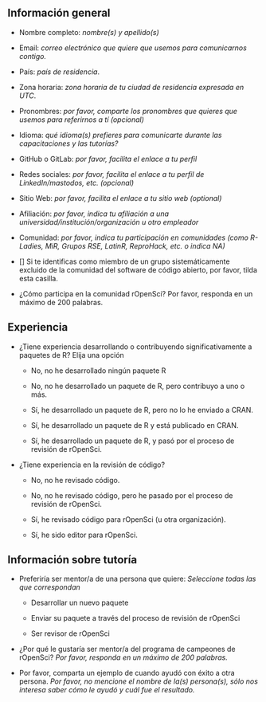 
## Información general

* Nombre completo: _nombre(s) y apellido(s)_
* Email: _correo electrónico que quiere que usemos para comunicarnos contigo._
* País: _país de residencia_.
* Zona horaria: _zona horaria de tu ciudad de residencia expresada en UTC_.
* Pronombres: _por favor, comparte los pronombres que quieres que usemos para referirnos a tí (opcional)_
* Idioma: _qué idioma(s) prefieres para comunicarte durante las capacitaciones y las tutorías?_
* GitHub o GitLab: _por favor, facilita el enlace a tu perfil_
* Redes sociales: _por favor, facilita el enlace a tu perfil de LinkedIn/mastodos, etc. (opcional)_
* Sitio Web: _por favor, facilita el enlace a tu sitio web  (optional)_
* Afiliación: _por favor, indica tu afiliación a una universidad/institución/organización u otro empleador_
* Comunidad: _por favor, indica tu participación en comunidades (como R-Ladies, MiR, Grupos RSE, LatinR, ReproHack, etc. o indica NA)_
* [] Si te identificas como miembro de un grupo sistemáticamente excluido de la comunidad del software de código abierto, por favor, tilda esta casilla.

* ¿Cómo participa en la comunidad rOpenSci? Por favor, responda en un máximo de 200 palabras.

## Experiencia

* ¿Tiene experiencia desarrollando o contribuyendo significativamente a paquetes de R? Elija una opción

  * No, no he desarrollado ningún paquete R
  
  * No, no he desarrollado un paquete de R, pero contribuyo a uno o más.
  
  * Sí, he desarrollado un paquete de R, pero no lo he enviado a CRAN.
  
  * Sí, he desarrollado un paquete de R y está publicado en CRAN.
  
  * Sí, he desarrollado un paquete de R, y pasó por el proceso de revisión de rOpenSci.

* ¿Tiene experiencia en la revisión de código? 

  * No, no he revisado código.
  
  * No, no he revisado código, pero he pasado por el proceso de revisión de rOpenSci.
  
  * Sí, he revisado código para rOpenSci (u otra organización).
  
  * Sí, he sido editor para rOpenSci.


## Información sobre tutoría

* Preferiría ser mentor/a de una persona que quiere: _Seleccione todas las que correspondan_

  * Desarrollar un nuevo paquete

  * Enviar su paquete a través del proceso de revisión de rOpenSci
  
  * Ser revisor de rOpenSci

* ¿Por qué le gustaría ser mentor/a del programa de campeones de rOpenSci? _Por favor, responda en un máximo de 200 palabras._

* Por favor, comparta un ejemplo de cuando ayudó con éxito a otra persona. _Por favor, no mencione el nombre de la(s) persona(s), sólo nos interesa saber cómo le ayudó y cuál fue el resultado._  
